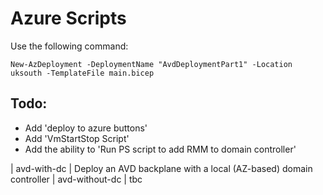 # Azure Scripts

Use the following command:

``` New-AzDeployment -DeploymentName "AvdDeploymentPart1" -Location uksouth -TemplateFile main.bicep ```

## Todo:

* Add 'deploy to azure buttons'
* Add 'VmStartStop Script'
* Add the ability to 'Run PS script to add RMM to domain controller'

| avd-with-dc | Deploy an AVD backplane with a local (AZ-based) domain controller
| avd-without-dc | tbc